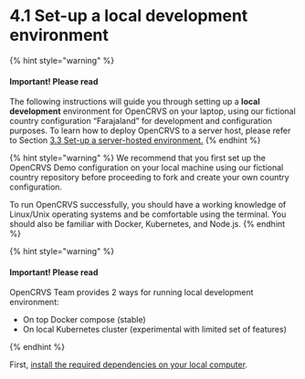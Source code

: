 # 4.1 Set-up a local development environment

{% hint style="warning" %}
#### Important! Please read

The following instructions will guide you through setting up a **local development** environment for OpenCRVS on your laptop, using our fictional country configuration “Farajaland” for development and configuration purposes.
 To learn how to deploy OpenCRVS to a server host, please refer to Section [3.3 Set-up a server-hosted environment.](../../../../v1.8.0/setup/3.-installation/3.3-set-up-a-server-hosted-environment)
{% endhint %}

{% hint style="warning" %}
We recommend that you first set up the OpenCRVS Demo configuration on your local machine using our fictional country repository before proceeding to fork and create your own country configuration.

To run OpenCRVS successfully, you should have a working knowledge of Linux/Unix operating systems and be comfortable using the terminal. You should also be familiar with Docker, Kubernetes, and Node.js.
{% endhint %}

{% hint style="warning" %}
#### Important! Please read

OpenCRVS Team provides 2 ways for running local development environment:
- On top Docker compose (stable)
- On local Kubernetes cluster (experimental with limited set of features)

{% endhint %}

First, [install the required dependencies on your local computer](3.1.1-install-the-required-dependencies.md).
